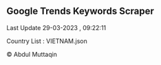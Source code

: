 

## Google Trends Keywords Scraper 
 
Last Update 29-03-2023 , 09:22:11

Country List :
VIETNAM.json



© Abdul Muttaqin 
